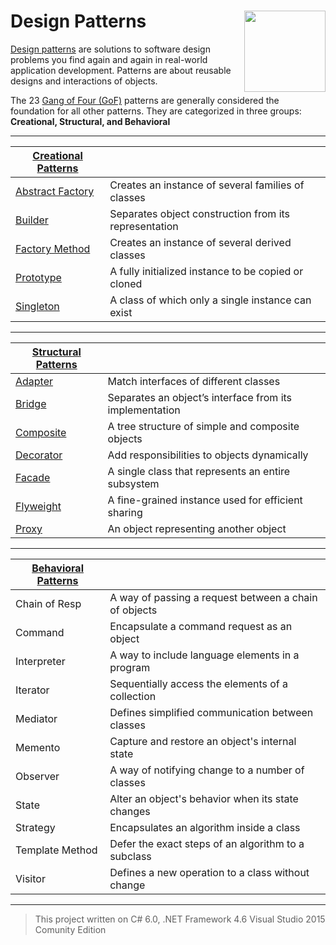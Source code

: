 # Design Patterns <img src="https://cloud.githubusercontent.com/assets/24522089/21962098/41a510c8-db36-11e6-95ef-eb392a0a1919.png" align="right" width="130px" height="130px" /> 

[Design patterns](https://en.wikipedia.org/wiki/Design_Patterns) are solutions to software design problems you find again and again in real-world application development. Patterns are about reusable designs and interactions of objects.

The 23 [Gang of Four (GoF)](http://wiki.c2.com/?GangOfFour) patterns are generally considered the foundation for all other patterns. They are categorized in three groups: **Creational, Structural, and Behavioral**

--------------------------------------------------------------------------------

|[Creational Patterns](https://github.com/tigranv/Design_Patterns/tree/master/Creational%20Patterns)  |  |
| ----------| ---------------------------------- |
| [Abstract Factory](https://github.com/tigranv/Design-Patterns/tree/master/Creational%20Patterns/Abstract%20Factory) |Creates an instance of several families of classes  | 
|[Builder](https://github.com/tigranv/Design-Patterns/tree/master/Creational%20Patterns/Builder) |Separates object construction from its representation  | 
|[Factory Method](https://github.com/tigranv/Design-Patterns/tree/master/Creational%20Patterns/Factory%20Method) |	Creates an instance of several derived classes  | 
| [Prototype](https://github.com/tigranv/Design-Patterns/tree/master/Creational%20Patterns/Prototype) |A fully initialized instance to be copied or cloned  | 
| [Singleton](https://github.com/tigranv/Design-Patterns/tree/master/Creational%20Patterns/Singleton) |	A class of which only a single instance can exist  | 
---------------------------------------------------------------------------------


|[Structural Patterns](https://github.com/tigranv/Design_Patterns/tree/master/Structural%20Patterns)  |  |
| ----------| ---------------------------------- |
|  [Adapter](https://github.com/tigranv/Design-Patterns/tree/master/Structural%20Patterns/Adapter) |Match interfaces of different classes | 
| [Bridge](https://github.com/tigranv/Design-Patterns/tree/master/Structural%20Patterns/Bridge) |Separates an object’s interface from its implementation | 
|[Composite](https://github.com/tigranv/Design-Patterns/tree/master/Structural%20Patterns/Composite) |A tree structure of simple and composite objects | 
| [Decorator](https://github.com/tigranv/Design-Patterns/tree/master/Structural%20Patterns/Decorator) |Add responsibilities to objects dynamically | 
|[Facade](https://github.com/tigranv/Design-Patterns/tree/master/Structural%20Patterns/Facade) |A single class that represents an entire subsystem | 
|[Flyweight](https://github.com/tigranv/Design-Patterns/tree/master/Structural%20Patterns/Flyweight) |A fine-grained instance used for efficient sharing | 
|[Proxy](https://github.com/tigranv/Design-Patterns/tree/master/Structural%20Patterns/Proxy) |An object representing another object | 

------------------------------------------------------------------------------------
 	
 	
|[Behavioral Patterns](https://github.com/tigranv/Design_Patterns/tree/master/Behavioral%20Patterns) |  |
| ----------| ---------------------------------- |
|Chain of Resp|	A way of passing a request between a chain of objects|
|Command|	Encapsulate a command request as an object|
|Interpreter|	A way to include language elements in a program|
|Iterator|	Sequentially access the elements of a collection|
|Mediator|	Defines simplified communication between classes|
|Memento|	Capture and restore an object's internal state|
|Observer|	A way of notifying change to a number of classes|
|State|	Alter an object's behavior when its state changes|
|Strategy|	Encapsulates an algorithm inside a class|
|Template Method|	Defer the exact steps of an algorithm to a subclass|
|Visitor|	Defines a new operation to a class without change|

-----------------------------------------------------------------------------------
 	


> This project written on C# 6.0, .NET Framework 4.6 Visual Studio 2015 Comunity Edition

  	


  

